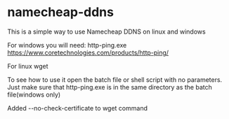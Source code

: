 # namecheap-ddns
This is a simple way to use Namecheap DDNS on linux and windows

For windows you will need:
http-ping.exe https://www.coretechnologies.com/products/http-ping/

For linux
wget

To see how to use it open the batch file or shell script with no parameters.
Just make sure that http-ping.exe is in the same directory as the batch file(windows only)

Added --no-check-certificate to wget command
